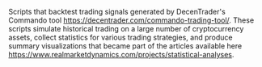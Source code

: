 Scripts that backtest trading signals generated by DecenTrader's Commando tool https://decentrader.com/commando-trading-tool/. These scripts simulate historical trading on a large number of cryptocurrency assets, collect statistics for various trading strategies, and produce summary visualizations that became part of the articles available here https://www.realmarketdynamics.com/projects/statistical-analyses.
